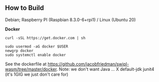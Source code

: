 ## How to Build

Debian; Raspberry PI (Raspbian 8.3.0-6+rpi1) / Linux (Ubuntu 20)

__Docker__
```
curl -sSL https://get.docker.com | sh

sudo usermod -aG docker $USER
newgrp docker 
sudo systemctl enable docker
```

See the dockerfile at <https://github.com/jacobfriedman/swipl-wasm/tree/master/docker>.
Note: we don't want Java ... X default-jdk junit4 (it's 1GIG we just don't care for)




